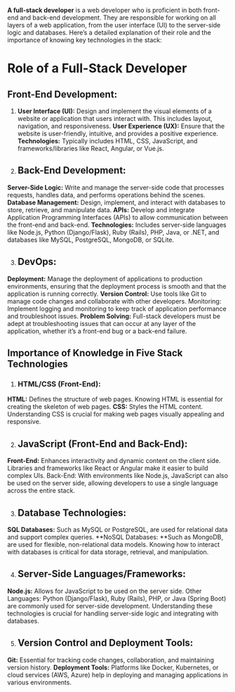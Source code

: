 **A full-stack developer** is a web developer who is proficient in both front-end and back-end development. They are responsible for working on all layers of a web application, from the user interface (UI) to the server-side logic and databases. Here’s a detailed explanation of their role and the importance of knowing key technologies in the stack:

# Role of a Full-Stack Developer
## Front-End Development:
1. **User Interface (UI):** Design and implement the visual elements of a website or application that users interact with. This includes layout, navigation, and responsiveness.
**User Experience (UX):** Ensure that the website is user-friendly, intuitive, and provides a positive experience.
**Technologies:** Typically includes HTML, CSS, JavaScript, and frameworks/libraries like React, Angular, or Vue.js.

2. ## Back-End Development:
**Server-Side Logic:** Write and manage the server-side code that processes requests, handles data, and performs operations behind the scenes.
**Database Management:** Design, implement, and interact with databases to store, retrieve, and manipulate data.
**APIs:** Develop and integrate Application Programming Interfaces (APIs) to allow communication between the front-end and back-end.
**Technologies:** Includes server-side languages like Node.js, Python (Django/Flask), Ruby (Rails), PHP, Java, or .NET, and databases like MySQL, PostgreSQL, MongoDB, or SQLite.

3. ## DevOps:
**Deployment:** Manage the deployment of applications to production environments, ensuring that the deployment process is smooth and that the application is running correctly.
**Version Control:** Use tools like Git to manage code changes and collaborate with other developers.
Monitoring: Implement logging and monitoring to keep track of application performance and troubleshoot issues.
**Problem Solving:** Full-stack developers must be adept at troubleshooting issues that can occur at any layer of the application, whether it’s a front-end bug or a back-end failure.

## Importance of Knowledge in Five Stack Technologies
1. ### HTML/CSS (Front-End):
**HTML:** Defines the structure of web pages. Knowing HTML is essential for creating the skeleton of web pages.
**CSS:** Styles the HTML content. Understanding CSS is crucial for making web pages visually appealing and responsive.

2. ## JavaScript (Front-End and Back-End):
**Front-End:** Enhances interactivity and dynamic content on the client side. Libraries and frameworks like React or Angular make it easier to build complex UIs.
Back-End: With environments like Node.js, JavaScript can also be used on the server side, allowing developers to use a single language across the entire stack.

3. ## Database Technologies:
**SQL Databases:** Such as MySQL or PostgreSQL, are used for relational data and support complex queries.
**NoSQL Databases: **Such as MongoDB, are used for flexible, non-relational data models.
Knowing how to interact with databases is critical for data storage, retrieval, and manipulation.

4. ## Server-Side Languages/Frameworks:
**Node.js:** Allows for JavaScript to be used on the server side.
Other Languages: Python (Django/Flask), Ruby (Rails), PHP, or Java (Spring Boot) are commonly used for server-side development.
Understanding these technologies is crucial for handling server-side logic and integrating with databases.

5. ## Version Control and Deployment Tools:
**Git:** Essential for tracking code changes, collaboration, and maintaining version history.
**Deployment Tools:** Platforms like Docker, Kubernetes, or cloud services (AWS, Azure) help in deploying and managing applications in various environments.
